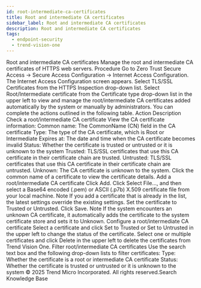 ```yaml
---
id: root-intermediate-ca-certificates
title: Root and intermediate CA certificates
sidebar_label: Root and intermediate CA certificates
description: Root and intermediate CA certificates
tags:
  - endpoint-security
  - trend-vision-one
---
```


 Root and intermediate CA certificates Manage the root and intermediate CA certificates of HTTPS web servers. Procedure Go to Zero Trust Secure Access → Secure Access Configuration → Internet Access Configuration. The Internet Access Configuration screen appears. Select TLS/SSL Certificates from the HTTPS Inspection drop-down list. Select Root/Intermediate certificate from the Certificate type drop-down list in the upper left to view and manage the root/intermediate CA certificates added automatically by the system or manually by administrators. You can complete the actions outlined in the following table. Action Description Check a root/intermediate CA certificate View the CA certificate information: Common name: The CommonName (CN) field in the CA certificate Type: The type of the CA certificate, which is Root or Intermediate Expires at: The date and time when the CA certificate becomes invalid Status: Whether the certificate is trusted or untrusted or it is unknown to the system Trusted: TLS/SSL certificates that use this CA certificate in their certificate chain are trusted. Untrusted: TLS/SSL certificates that use this CA certificate in their certificate chain are untrusted. Unknown: The CA certificate is unknown to the system. Click the common name of a certificate to view the certificate details. Add a root/intermediate CA certificate Click Add. Click Select File..., and then select a Base64 encoded (.pem) or ASCII (.p7b) X.509 certificate file from your local machine. Note If you add a certificate that is already in the list, the latest settings override the existing settings. Set the certificate to Trusted or Untrusted. Click Save. Note If the system encounters an unknown CA certificate, it automatically adds the certificate to the system certificate store and sets it to Unknown. Configure a root/intermediate CA certificate Select a certificate and click Set to Trusted or Set to Untrusted in the upper left to change the status of the certificate. Select one or multiple certificates and click Delete in the upper left to delete the certificates from Trend Vision One. Filter root/intermediate CA certificates Use the search text box and the following drop-down lists to filter certificates: Type: Whether the certificate is a root or intermediate CA certificate Status: Whether the certificate is trusted or untrusted or it is unknown to the system © 2025 Trend Micro Incorporated. All rights reserved.Search Knowledge Base